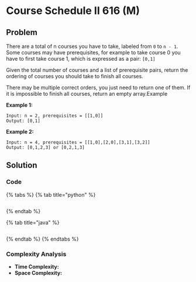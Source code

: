 # Course Schedule II 616 \(M\)

## Problem

There are a total of n courses you have to take, labeled from `0` to `n - 1`.  
Some courses may have prerequisites, for example to take course 0 you have to first take course 1, which is expressed as a pair: `[0,1]`

Given the total number of courses and a list of prerequisite pairs, return the ordering of courses you should take to finish all courses.

There may be multiple correct orders, you just need to return one of them. If it is impossible to finish all courses, return an empty array.Example

**Example 1:**

```text
Input: n = 2, prerequisites = [[1,0]] 
Output: [0,1]
```

**Example 2:**

```text
Input: n = 4, prerequisites = [[1,0],[2,0],[3,1],[3,2]] 
Output: [0,1,2,3] or [0,2,1,3]
```

## Solution

### Code

{% tabs %}
{% tab title="python" %}
```python

```
{% endtab %}

{% tab title="java" %}
```

```
{% endtab %}
{% endtabs %}

### Complexity Analysis

* **Time Complexity:**
* **Space Complexity:**

